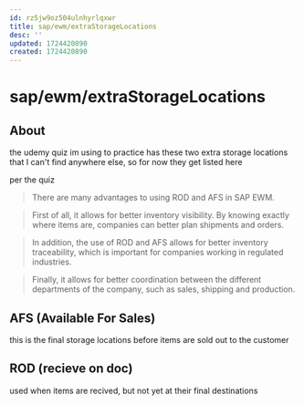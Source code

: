 ```yaml
---
id: rz5jw9oz504ulnhyrlqxwr
title: sap/ewm/extraStorageLocations
desc: ''
updated: 1724420890
created: 1724420890
---
```

# sap/ewm/extraStorageLocations

## About

the udemy quiz im using to practice has these two extra storage
locations that I can't find anywhere else, so for now they get listed here

per the quiz

> There are many advantages to using ROD and AFS in SAP EWM.

> First of all, it allows for better inventory visibility. By knowing
> exactly where items are, companies can better plan shipments and orders.

> In addition, the use of ROD and AFS allows for better
> inventory traceability, which is important for companies working in regulated industries.

> Finally, it allows for better coordination between the different departments of
> the company, such as sales, shipping and production.


## AFS (Available For Sales)


this is the final storage locations before items
are sold out to the customer

## ROD (recieve on doc)

used when items are recived, but not yet at their final destinations
